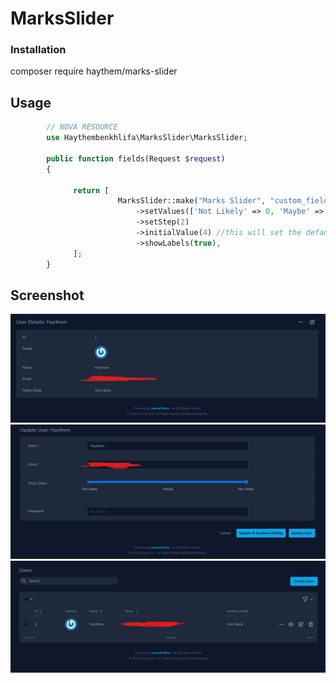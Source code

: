 # MarksSlider

### Installation

composer require haythem/marks-slider

## Usage

```php
        // NOVA RESOURCE
        use Haythembenkhlifa\MarksSlider\MarksSlider;

        public function fields(Request $request)
        {

              return [
                        MarksSlider::make("Marks Slider", "custom_field")
                            ->setValues(['Not Likely' => 0, 'Maybe' => 2, 'Very likely' => 4])
                            ->setStep(2)
                            ->initialValue(4) //this will set the default value if there is nothing on the database.
                            ->showLabels(true),
              ];
        }


```

## Screenshot

<img src="img/Screenshot_1.png">

<img src="img/Screenshot_2.png">

<img src="img/Screenshot_3.png">
